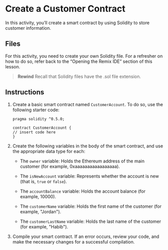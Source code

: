 # Create a Customer Contract

In this activity, you’ll create a smart contract by using Solidity to store customer information.

## Files

For this activity, you need to create your own Solidity file. For a refresher on how to do so, refer back to the “Opening the Remix IDE” section of this lesson.

> **Rewind** Recall that Solidity files have the .sol file extension.


## Instructions

1. Create a basic smart contract named `CustomerAccount`. To do so, use the following starter code:

    ```Solidity
    pragma solidity ^0.5.0;

    contract CustomerAccount {
    // insert code here
    }
    ```

2. Create the following variables in the body of the smart contract, and use the appropriate data type for each:

    * The `owner` variable: Holds the Ethereum address of the main customer (for example, 0xaaaaaaaaaaaaaaaaa).

    * The `isNewAccount` variable: Represents whether the account is new (that is, `true` or `false`).

    * The `accountBalance` variable: Holds the account balance (for example, 10000).

    * The `customerName` variable: Holds the first name of the customer (for example, "Jordan").

    * The `customerLastName` variable: Holds the last name of the customer (for example, "Habib").

3. Compile your smart contract. If an error occurs, review your code, and make the necessary changes for a successful compilation.
